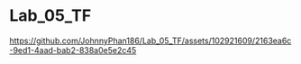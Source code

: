 # Lab_05_TF

https://github.com/JohnnyPhan186/Lab_05_TF/assets/102921609/2163ea6c-9ed1-4aad-bab2-838a0e5e2c45


